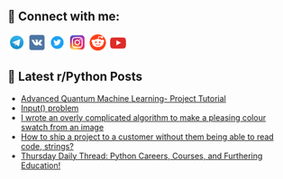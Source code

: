 ## 🔎 Connect with me:
[<img src="https://github.com/bullbesh/bullbesh/blob/main/images/Telegram.png" width="32" height="32" />](https://t.me/bullbesh)
[<img src="https://github.com/bullbesh/bullbesh/blob/main/images/VK.png" width="32" height="32" />](https://vk.com/bullbesh)
[<img src="https://github.com/bullbesh/bullbesh/blob/main/images/Twitter.png" width="32" height="32" />](https://twitter.com/bullbesh1)
[<img src="https://github.com/bullbesh/bullbesh/blob/main/images/Instagram.png" width="32" height="32" />](https://www.instagram.com/bullbesh)
[<img src="https://github.com/bullbesh/bullbesh/blob/main/images/Reddit.png" width="32" height="32" />](https://www.reddit.com/user/bullbesh)
[<img src="https://github.com/bullbesh/bullbesh/blob/main/images/YouTube.png" width="32" height="32" />](https://www.youtube.com/channel/UCtfjRs6uzgq5mfm8S06WTcg)

## 📕 Latest r/Python Posts
<!-- BLOG-POST-LIST:START -->
- [Advanced Quantum Machine Learning- Project Tutorial](https://www.reddit.com/r/Python/comments/10lkt0p/advanced_quantum_machine_learning_project_tutorial/)
- [Input&lpar;&rpar; problem](https://www.reddit.com/r/Python/comments/10lki9r/input_problem/)
- [I wrote an overly complicated algorithm to make a pleasing colour swatch from an image](https://www.reddit.com/r/Python/comments/10lgzdp/i_wrote_an_overly_complicated_algorithm_to_make_a/)
- [How to ship a project to a customer without them being able to read code, strings?](https://www.reddit.com/r/Python/comments/10lebhe/how_to_ship_a_project_to_a_customer_without_them/)
- [Thursday Daily Thread: Python Careers, Courses, and Furthering Education!](https://www.reddit.com/r/Python/comments/10ldw83/thursday_daily_thread_python_careers_courses_and/)
<!-- BLOG-POST-LIST:END -->
